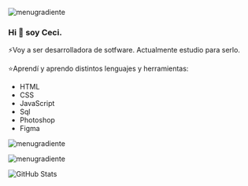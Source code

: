 
![menugradiente](https://user-images.githubusercontent.com/91616144/158679644-4485ee55-fdf6-491e-b50c-ebe940290c63.png)

### Hi 👋 soy Ceci.

⚡Voy a ser desarrolladora de sotfware.
  Actualmente estudio para serlo.

⭐Aprendí y aprendo distintos lenguajes y herramientas:

- HTML
- CSS
- JavaScript
- Sql
- Photoshop
- Figma

![menugradiente](https://user-images.githubusercontent.com/91616144/158679644-4485ee55-fdf6-491e-b50c-ebe940290c63.png)

![menugradiente](https://user-images.githubusercontent.com/91616144/158679644-4485ee55-fdf6-491e-b50c-ebe940290c63.png)

![GitHub Stats](https://github-readme-stats.vercel.app/api?username=CeciliaSalinas&theme=)
